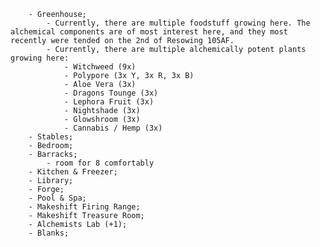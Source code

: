
		- Greenhouse;
			- Currently, there are multiple foodstuff growing here. The alchemical components are of most interest here, and they most recently were tended on the 2nd of Resowing 105AF.
			- Currently, there are multiple alchemically potent plants growing here:
				- Witchweed (9x)
				- Polypore (3x Y, 3x R, 3x B)
				- Aloe Vera (3x)
				- Dragons Tounge (3x)
				- Lephora Fruit (3x)
				- Nightshade (3x)
				- Glowshroom (3x)
				- Cannabis / Hemp (3x)
		- Stables;
		- Bedroom;
		- Barracks;
			- room for 8 comfortably
		- Kitchen & Freezer;
		- Library;
		- Forge;
		- Pool & Spa;
		- Makeshift Firing Range;
		- Makeshift Treasure Room;
		- Alchemists Lab (+1); 
		- Blanks;